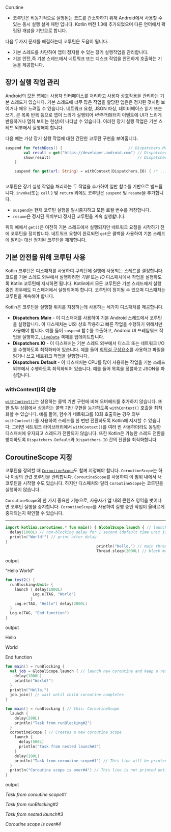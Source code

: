 Corutine

- 코루틴은 비동기적으로 실행된는 코드를 간소화하기 위해  Android에서 사용할 수 있는 동시 실행 설계 패턴 입니다. Kotlin 버전 1.3에 추가되었으며 다른 언어에서 확립된 개념을 기반으로 합니다.

다음 두가지 문제를 해결하는데 코루틴은 도움이 됩니다. 

- 기본 스레드를 차단하여 앱이 정지될 수 있는 장기 실행작업을 관리합니다.
- 기본 안전,즉 기본 스레드에서 네트워크 또는 디스크 작업을 안전하게 호출하는 기능을 제공합니다.

## 장기 실행 작업 관리 

Android의 모든 앱에는 사용자 인터페이스를 처리하고 사용자 상호작용을 관리하는 기본 스레드가 있습니다. 기본 스레드에 너무 많은 작업을 할당한 앱은은 정지된 것처럼 보이거나 매우 느려질 수 있습니다. 네트워크 요청, JSON 파싱, 데이터베이스 읽기 또는 쓰기, 큰 목록 반복 등으로 앱이 느리게 실행되어 *버벅거림*(터치 이벤트에 UI가 느리게 반응하거나 멈춰 보이는 현상)이 나타날 수 있습니다. 이러한 장기 실행 작업은 기본 스레드 외부에서 실행해야 합니다.

다음 예는 가상 장기 실행 작업에 대한 간단한 코루틴 구현을 보여줍니다.

```kotlin
suspend fun fetchDocs() {                             // Dispatchers.Main
        val result = get("https://developer.android.com") // Dispatchers.IO for `get`
        show(result)                                      // Dispatchers.Main
    }

    suspend fun get(url: String) = withContext(Dispatchers.IO) { /* ... */ }
    
```

코루틴은 장기 실행 작업을 처리하는 두 작업을 추가하여 일반 함수를 기반으로 빌드됩니다. `invoke`(또는 `call` ) 및 `return` 외에도 코루틴은 `suspend` 및 `resume`을 추가합니다.

- `suspend`는 현재 코루틴 실행을 일시중지하고 모든 로컬 변수를 저장합니다.
- `resume`은 정지된 위치부터 정지된 코루틴을 계속 실행합니다.

위의 예에서 `get()`은 여전히 기본 스레드에서 실행되지만 네트워크 요청을 시작하기 전에 코루틴을 정지합니다. 네트워크 요청이 완료되면 `get`은 콜백을 사용하여 기본 스레드에 알리는 대신 정지된 코루틴을 재개합니다.



## 기본 안전을 위해 코루틴 사용

Kotlin 코루틴은 디스패처를 사용하여 쿠리틴에 실행에 사용되는 스레드를 결정합니다. 코드를 기본 스레드 외부에서 실행하려면 *기본* 또는 *IO* 디스패처에서 작업을 실행하도록 Kotlin 코루틴에 지시하면 됩니다. Kotlin에서 모든 코루틴은 기본 스레드에서 실행 중인 경우에도 디스패처에서 실행되어야 합니다. 코루틴이 정지될 수 있으며 디스패처는 코루틴을 계속해야 합니다.

Kotlin은 코루틴을 실행할 위치를 지정하는데 사용하는 세가지 디스패처를 제공합니다.

- **Dispatchers.Main** - 이 디스패처를 사용하여 기본 Android 스레드에서 코루틴을 실행합니다. 이 디스패처는 UI와 상호 작용하고 빠른 작업을 수행하기 위해서만 사용해야 합니다. 예를 들어 `suspend` 함수를 호출하고, Android UI 프레임워크 작업을 실행하고, [`LiveData`](https://developer.android.com/topic/libraries/architecture/livedata) 객체를 업데이트합니다.
- **Dispatchers.IO** - 이 디스패처는 기본 스레드 외부에서 디스크 또는 네트워크 I/O를 수행하도록 최적화되어 있습니다. 예를 들어 [회의실 구성요소](https://developer.android.com/topic/libraries/architecture/room)를 사용하고 파일을 읽거나 쓰고 네트워크 작업을 실행합니다.
- **Dispatchers.Default** - 이 디스패처는 CPU를 많이 사용하는 작업을 기본 스레드 외부에서 수행하도록 최적화되어 있습니다. 예를 들어 목록을 정렬하고 JSON을 파싱합니다.

### withContext()의 성능

[`withContext()`](https://kotlin.github.io/kotlinx.coroutines/kotlinx-coroutines-core/kotlinx.coroutines/with-context.html)는 상응하는 콜백 기반 구현에 비해 오버헤드를 추가하지 않습니다. 또한 일부 상황에서 상응하는 콜백 기반 구현을 능가하도록 `withContext()` 호출을 최적화할 수 있습니다. 예를 들어, 함수가 네트워크를 10회 호출하는 경우 외부 `withContext()`를 사용하여 스레드를 한 번만 전환하도록 Kotlin에 지시할 수 있습니다. 그러면 네트워크 라이브러리에서 `withContext()`를 여러 번 사용하더라도 동일한 디스패처에 유지되고 스레드가 전환되지 않습니다. 또한 Kotlin은 가능한 스레드 전환을 방지하도록 `Dispatchers.Default`와 `Dispatchers.IO` 간의 전환을 최적화합니다.



## CoroutineScope 지정

코루틴을 정의할 때 [`CoroutineScope`](https://kotlin.github.io/kotlinx.coroutines/kotlinx-coroutines-core/kotlinx.coroutines/-coroutine-scope/)도 함께 지정해야 합니다. `CoroutineScope`는 하나 이상의 관련 코루틴을 관리합니다. `CoroutineScope`를 사용하여 이 범위 내에서 새 코루틴을 시작할 수도 있습니다. 하지만 디스패처와 달리 `CoroutineScope`는 코루틴을 실행하지 않습니다.

`CoroutineScope`의 한 가지 중요한 기능으로, 사용자가 앱 내의 콘텐츠 영역을 벗어나면 코루틴 실행을 중지합니다. `CoroutineScope`를 사용하여 실행 중인 작업이 올바르게 중지되는지 확인할 수 있습니다.

------



```kotlin
import kotlinx.coroutines.* fun main() { GlobalScope.launch { // launch new coroutine in background and continue 
  delay(1000L) // non-blocking delay for 1 second (default time unit is ms) 
  println("World!") // print after delay 
} 
                                        println("Hello,") // main thread continues while coroutine is delayed 
                                        Thread.sleep(2000L) // block main thread for 2 seconds to keep JVM alive }


```

output 

"Hello World"

```kotlin
fun test2() { 
  runBlocking<Unit> { 
    launch { delay(1000L) 
            Log.e(TAG, "World") 
           } 
    Log.e(TAG, "Hello") delay(2000L) 
  } 
  Log.e(TAG, "End function") 
}
```

output

Hello

World

End function

```kotlin
fun main() = runBlocking { 
  val job = GlobalScope.launch { // launch new coroutine and keep a reference to its Job 
    delay(1000L)
    println("World!") 
  } 
  println("Hello,") 
  job.join() // wait until child coroutine completes 
}
```



```kotlin
fun main() = runBlocking { // this: CoroutineScope 
  launch { 
    delay(200L) 
    println("Task from runBlocking#2") 
  } 
  coroutineScope { // Creates a new coroutine scope 
    launch { 
      delay(500L) 
      println("Task from nested launch#3") 
    } 
    delay(100L) 
    println("Task from coroutine scope#1") // This line will be printed before nested launch 
  }
  println("Coroutine scope is over#4") // This line is not printed until nested launch completes 
}
```

output

*Task from coroutine scope#1*

*Task from runBlocking#2*

*Task from nested launch#3*

*Coroutine scope is over#4*